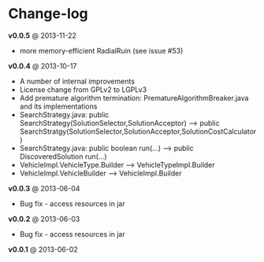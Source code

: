 Change-log
==========
**v0.0.5** @ 2013-11-22

- more memory-efficient RadialRuin (see issue #53)


**v0.0.4** @ 2013-10-17

- A number of internal improvements
- License change from GPLv2 to LGPLv3
- Add premature algorithm termination: PrematureAlgorithmBreaker.java and its implementations
- SearchStrategy.java: public SearchStrategy(SolutionSelector,SolutionAcceptor) --> public SearchStratgy(SolutionSelector,SolutionAcceptor,SolutionCostCalculator)
- SearchStrategy.java: public boolean run(...) --> public DiscoveredSolution run(...)
- VehicleImpl.VehicleType.Builder --> VehicleTypeImpl.Builder
- VehicleImpl.VehicleBuilder --> VehicleImpl.Builder

**v0.0.3** @ 2013-06-04

- Bug fix - access resources in jar

**v0.0.2** @ 2013-06-03

- Bug fix - access resources in jar

**v0.0.1** @ 2013-06-02

